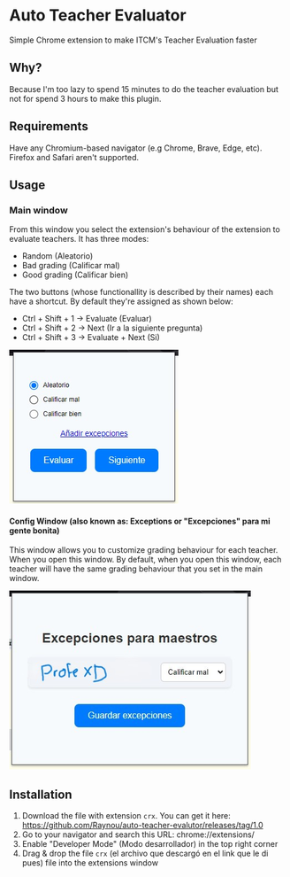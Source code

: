 # Auto Teacher Evaluator
Simple Chrome extension to make ITCM's Teacher Evaluation faster

## Why?
Because I'm too lazy to spend 15 minutes to do the teacher evaluation but not for spend 3 hours to make this plugin.

## Requirements
Have any Chromium-based navigator (e.g Chrome, Brave, Edge, etc). Firefox and Safari aren't supported.

## Usage
### Main window
From this window you select the extension's behaviour of the extension to evaluate teachers. It has three modes:

- Random (Aleatorio)
- Bad grading (Calificar mal)
- Good grading (Calificar bien)

The two buttons (whose functionallity is described by their names) each have a shortcut. By default they're assigned as shown below:

- Ctrl + Shift + 1 -> Evaluate (Evaluar)
- Ctrl + Shift + 2 -> Next (Ir a la siguiente pregunta)
- Ctrl + Shift + 3 -> Evaluate + Next (Si)


![alt Config Window](images/main.jpg)

#### Config Window (also known as: Exceptions or "Excepciones" para mi gente bonita)
This window allows you to customize grading behaviour for each teacher. When you open this window. By default, when you open this window, each teacher will have the same grading behaviour that you set in the main window.


![alt Config Window](images/config.jpg)

## Installation
1. Download the file with extension `crx`. You can get it here: https://github.com/Raynou/auto-teacher-evalutor/releases/tag/1.0
2. Go to your navigator and search this URL: chrome://extensions/
3. Enable "Developer Mode" (Modo desarrollador) in the top right corner
4. Drag & drop the file `crx` (el archivo que descargó en el link que le di pues) file into the extensions window
